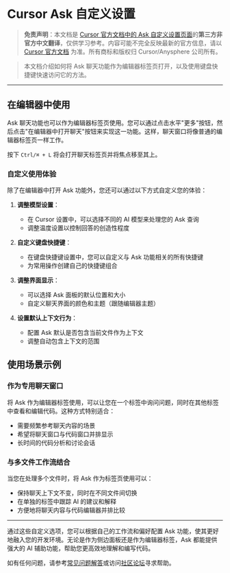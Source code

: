 # Cursor Ask 自定义设置

> **免责声明**：本文档是 [Cursor 官方文档中的 Ask 自定义设置页面](https://docs.cursor.com/chat/customize)的**第三方非官方中文翻译**，仅供学习参考。内容可能不完全反映最新的官方信息，请以 [Cursor 官方文档](https://docs.cursor.com) 为准。所有商标和版权归 Cursor/Anysphere 公司所有。

> 本文档介绍如何将 Ask 聊天功能作为编辑器标签页打开，以及使用键盘快捷键快速访问它的方法。

---

## 在编辑器中使用

Ask 聊天功能也可以作为编辑器标签页使用。您可以通过点击水平"更多"按钮，然后点击"在编辑器中打开聊天"按钮来实现这一功能。这样，聊天窗口将像普通的编辑器标签页一样工作。

按下 `Ctrl/⌘ + L` 将会打开聊天标签页并将焦点移至其上。

### 自定义使用体验

除了在编辑器中打开 Ask 功能外，您还可以通过以下方式自定义您的体验：

1. **调整模型设置**：
   - 在 Cursor 设置中，可以选择不同的 AI 模型来处理您的 Ask 查询
   - 调整温度设置以控制回答的创造性程度

2. **自定义键盘快捷键**：
   - 在键盘快捷键设置中，您可以自定义与 Ask 功能相关的所有快捷键
   - 为常用操作创建自己的快捷键组合

3. **调整界面显示**：
   - 可以选择 Ask 面板的默认位置和大小
   - 自定义聊天界面的颜色和主题（跟随编辑器主题）

4. **设置默认上下文行为**：
   - 配置 Ask 默认是否包含当前文件作为上下文
   - 调整自动包含上下文的范围

## 使用场景示例

### 作为专用聊天窗口

将 Ask 作为编辑器标签使用，可以让您在一个标签中询问问题，同时在其他标签中查看和编辑代码。这种方式特别适合：

- 需要频繁参考聊天内容的场景
- 希望将聊天窗口与代码窗口并排显示
- 长时间的代码分析和讨论会话

### 与多文件工作流结合

当您在处理多个文件时，将 Ask 作为标签页使用可以：

- 保持聊天上下文不变，同时在不同文件间切换
- 在单独的标签中跟踪 AI 的建议和解释
- 方便地将聊天内容与代码编辑器并排比较

---

通过这些自定义选项，您可以根据自己的工作流和偏好配置 Ask 功能，使其更好地融入您的开发环境。无论是作为侧边面板还是作为编辑器标签，Ask 都能提供强大的 AI 辅助功能，帮助您更高效地理解和编写代码。

如有任何问题，请参考[常见问题解答](/ai/cursor/faq)或访问[社区论坛](https://forum.cursor.com)寻求帮助。 
